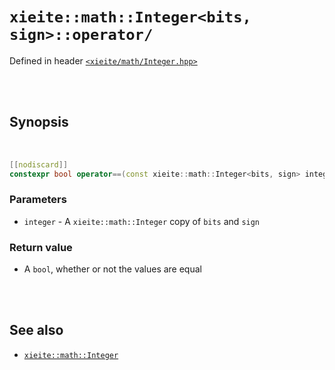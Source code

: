 # `xieite::math::Integer<bits, sign>::operator/`
Defined in header [`<xieite/math/Integer.hpp>`](../../../include/xieite/math/Integer.hpp)

<br/><br/>

## Synopsis

<br/>

```cpp
[[nodiscard]]
constexpr bool operator==(const xieite::math::Integer<bits, sign> integer) const noexcept;
```
### Parameters
- `integer` - A `xieite::math::Integer` copy of `bits` and `sign`
### Return value
- A `bool`, whether or not the values are equal

<br/><br/>

## See also
- [`xieite::math::Integer`](../../../docs/math/Integer.md)
